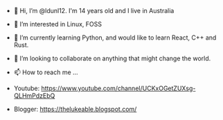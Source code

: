 - 👋 Hi, I’m @ldunl12. I'm 14 years old and I live in Australia
- 👀 I’m interested in Linux, FOSS
- 🌱 I’m currently learning Python, and would like to learn React, C++ and Rust. 
- 💞️ I’m looking to collaborate on anything that might change the world. 
- 📫 How to reach me ...

- Youtube: https://www.youtube.com/channel/UCKxOGetZUXsg-QLHmPdzEbQ
- Blogger: https://thelukeable.blogspot.com/

<!---
ldunl12/ldunl12 is a ✨ special ✨ repository because its `README.md` (this file) appears on your GitHub profile.
You can click the Preview link to take a look at your changes.
--->
